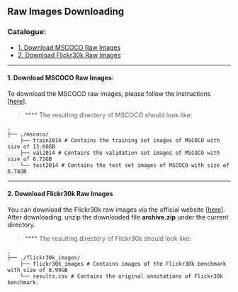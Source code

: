 ## Raw Images Downloading

### Catalogue:
* <a href='#mscoco'>1. Download MSCOCO Raw Images</a>
* <a href='#flickr30k'>2. Download Flickr30k Raw Images</a>

****

<span id='mscoco'/>

#### 1. Download MSCOCO Raw Images:

To download the MSCOCO raw images, please follow the instructions [[here]](https://github.com/yxuansu/MAGIC/tree/main/image_captioning/data/raw_images/mscoco).

> **** The resulting directory of MSCOCO should look like:

    .
    ├── ./mscoco/                    
        ├── train2014 # Contains the training set images of MSCOCO with size of 13.66GB
        ├── val2014 # Contains the validation set images of MSCOCO with size of 6.72GB
        └── test2014 # Contains the test set images of MSCOCO with size of 6.74GB

****

<span id='flickr30k'/>

#### 2. Download Flickr30k Raw Images

You can download the Flickr30k raw images via the official website [[here]](https://www.kaggle.com/datasets/hsankesara/flickr-image-dataset). After downloading, unzip the downloaded file **archive.zip** under the current directory.

> **** The resulting directory of Flickr30k should look like:

    .
    ├── ./flickr30k_images/                    
        ├── flickr30k_images # Contains images of the Flickr30k benchmark with size of 8.99GB
        └── results.csv # Contains the original annotations of Flickr30k benchmark.


